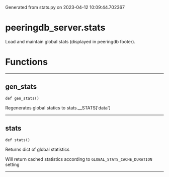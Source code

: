 Generated from stats.py on 2023-04-12 10:09:44.702367

# peeringdb_server.stats

Load and maintain global stats (displayed in peeringdb footer).

# Functions
---

## gen_stats
`def gen_stats()`

Regenerates global statics to stats.__STATS['data']

---
## stats
`def stats()`

Returns dict of global statistics

Will return cached statistics according to `GLOBAL_STATS_CACHE_DURATION` setting

---